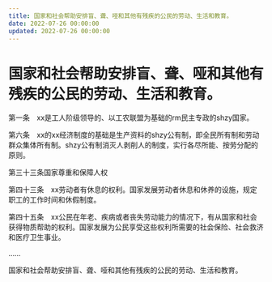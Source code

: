 ```yaml
---
title: 国家和社会帮助安排盲、聋、哑和其他有残疾的公民的劳动、生活和教育。
date: 2022-07-26 00:00:00
updated: 2022-07-26 00:00:00
---
```


# 国家和社会帮助安排盲、聋、哑和其他有残疾的公民的劳动、生活和教育。

第一条　xx是工人阶级领导的、以工农联盟为基础的rm民主专政的shzy国家。

第六条　xx的xx经济制度的基础是生产资料的shzy公有制，即全民所有制和劳动群众集体所有制。shzy公有制消灭人剥削人的制度，实行各尽所能、按劳分配的原则。

第三十三条国家尊重和保障人权

第四十三条　xx劳动者有休息的权利。国家发展劳动者休息和休养的设施，规定职工的工作时间和休假制度。

第四十五条　xx公民在年老、疾病或者丧失劳动能力的情况下，有从国家和社会获得物质帮助的权利。国家发展为公民享受这些权利所需要的社会保险、社会救济和医疗卫生事业。

……

国家和社会帮助安排盲、聋、哑和其他有残疾的公民的劳动、生活和教育。
